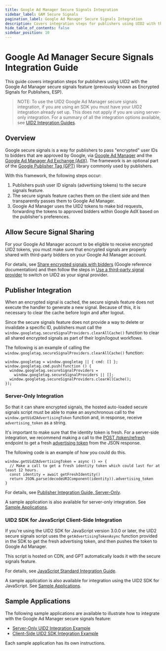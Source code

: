 ```yaml
---
title: Google Ad Manager Secure Signals Integration
sidebar_label: GAM Secure Signals
pagination_label: Google Ad Manager Secure Signals Integration
description: Covers integration steps for publishers using UID2 with the Google Ad Manager **secure signals** feature
hide_table_of_contents: false
sidebar_position: 10
---
```


# Google Ad Manager Secure Signals Integration Guide

This guide covers integration steps for publishers using UID2 with the Google Ad Manager secure signals feature (previously known as Encrypted Signals for Publishers, ESP).

<!-- It includes the following sections:

* [Overview](#overview)
* [Allow Secure Signal Sharing](#allow-secure-signal-sharing)
* [Publisher Integrations](#publisher-integration)
* [Server-Only Integration](#server-only-integration)
* [UID2 SDK for JavaScript Client-Side Integration](#uid2-sdk-for-javascript-client-side-integration)
* [Sample Applications](#sample-applications) -->

>NOTE: To use the UID2 Google Ad Manager secure signals integration, if you are using an SDK you must have your UID2 integration already set up. This does not apply if you are using server-only integration. For a summary of all the integration options available, see [UID2 Integration Guides](summary-guides.md).

## Overview

Google secure signals is a way for publishers to pass "encrypted" user IDs to bidders that are approved by Google, via [Google Ad Manager](https://admanager.google.com/home/) and the [Google Ad Manager Ad Exchange (AdX)](https://support.google.com/admanager/answer/6321605?hl=en). The framework is an optional part of the <a href="https://developers.google.com/publisher-tag/guides/get-started">Google Publisher Tag (GPT)</a> library commonly used by publishers.

With this framework, the following steps occur:

1. Publishers push user ID signals (advertising tokens) to the secure signals feature.
2. The secure signals feature caches them on the client side and then transparently passes them to Google Ad Manager.
3. Google Ad Manager uses the UID2 tokens to make bid requests, forwarding the tokens to approved bidders within Google AdX based on the publisher's preferences.

## Allow Secure Signal Sharing

For your Google Ad Manager account to be eligible to receive encrypted UID2 tokens, you must make sure that encrypted signals are properly shared with third-party bidders on your Google Ad Manager account.

For details, see [Share encrypted signals with bidders](https://support.google.com/admanager/answer/10488752) (Google reference documentation) and then follow the steps in [Use a third-party signal provider](https://developers.google.com/interactive-media-ads/docs/sdks/html5/client-side/securesignals) to switch on UID2 as your signal provider.

## Publisher Integration

When an encrypted signal is cached, the secure signals feature does not execute the handler to generate a new signal. Because of this, it is necessary to clear the cache before login and after logout.

Since the secure signals feature does not provide a way to delete or invalidate a specific ID, publishers must call the `window.googletag.secureSignalProviders.clearAllCache()` function to clear all shared encrypted signals as part of their login/logout workflows.

The following is an example of calling the `window.googletag.secureSignalProviders.clearAllCache()` function:

```
window.googletag = window.googletag || { cmd: [] };
window.googletag.cmd.push(function () {
  window.googletag.secureSignalProviders =
    window.googletag.secureSignalProviders || [];
  window.googletag.secureSignalProviders.clearAllCache();
});
```

### Server-Only Integration

So that it can share encrypted signals, the hosted auto-loaded secure signals script must be able to make an asynchronous call to the `window.getUid2AdvertisingToken` function and, in response, receive `advertising_token` as a string.

It's important to make sure that the identity token is fresh. For a server-side integration, we recommend making a call to the [POST /token/refresh](../endpoints/post-token-refresh.md#post-tokenrefresh) endpoint to get a fresh [advertising token](../endpoints/post-token-refresh.md#decrypted-json-response-format) from the JSON response.

The following code is an example of how you could do this.

```
window.getUid2AdvertisingToken = async () => {
  // Make a call to get a fresh identity token which could last for at least 12 hours.
  const identity = await getFreshIdentity()
  return JSON.parse(decodeURIComponent(identity)).advertising_token
}
```

For details, see [Publisher Integration Guide, Server-Only](custom-publisher-integration.md).

A sample application is also available for server-only integration. See [Sample Applications](#sample-applications).

### UID2 SDK for JavaScript Client-Side Integration

If you're using the UID2 SDK for JavaScript version 3.0.0 or later, the UID2 secure signals script uses the `getAdvertisingTokenAsync` function provided in the SDK to get the fresh advertising token, and then pushes the token to Google Ad Manager.

This script is hosted on CDN, and GPT automatically loads it with the secure signals feature. 

For details, see [JavaScript Standard Integration Guide](integration-javascript-standard.md).

A sample application is also available for integration using the UID2 SDK for JavaScript. See [Sample Applications](#sample-applications).

## Sample Applications

The following sample applications are available to illustrate how to integrate with the Google Ad Manager secure signals feature:

- [Server-Only UID2 Integration Example](https://esp-srvonly-integ.uidapi.com/)
- [Client-Side UID2 SDK Integration Example](https://esp-jssdk-integ.uidapi.com/)

Each sample application has its own instructions.
